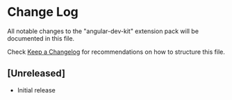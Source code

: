 # Change Log

All notable changes to the "angular-dev-kit" extension pack will be documented in this file.

Check [Keep a Changelog](http://keepachangelog.com/) for recommendations on how to structure this file.

## [Unreleased]

- Initial release
